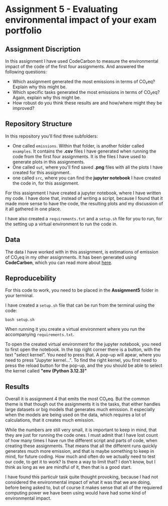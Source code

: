 # Assignment 5 - Evaluating environmental impact of your exam portfolio

## Assignment Discription
In this assignment I have used CodeCarbon to measure the environmental impact of the code of the first four assignments. And answered the following questions:

- Which assignment generated the most emissions in terms of CO₂eq? Explain why this might be.
- Which specific tasks generated the most emissions in terms of CO₂eq? Again, explain why this might be.
- How robust do you think these results are and how/where might they be improved? 

## Repository Structure
In this repository you'll find three subfolders:
- One called ```emissions```. Within that folder, is another folder called ```examples```. It contains the **.csv** files I have generated when running the code from the first four assignments. It is the files I have used to generate plots in this assignments.
- One called ```out```, where you'll find saved **.png** files with all the plots I have created for this assignment.
- one called ```src```, where you can find the **jupyter notebook** I have created the code in, for this assignment.

For this assignment I have created a jupyter notebook, where  I have written my code. I have done that, instead of writing a script, because I found that it made more sense to have the code, the resulting plots and my discussion of it all gathered in one place.

I have also created a ```requirements.txt``` and a ```setup.sh``` file for you to run, for the setting up a virtual environment to run the code in.

## Data
The data I have worked with in this assignment, is estimations of emission of CO₂eq in my other assignments. It has been generated using **CodeCarbon**, which you can read more about [here](https://codecarbon.io/). 

## Reproducebility 
For this code to work, you need to be placed in the **Assignment5** folder in your terminal.

I have created a ```setup.sh``` file that can be run from the terminal using the code: 
```
bash setup.sh
``` 
When running it you create a virtual environment where you run the accompanying ```requirements.txt```.

To open the created virtual environment for the jupyter notebook, you need to first open the notebook. In the top right corner there is a button, with the text "select kernel". You need to press that. A pop-up will apear, where you need to press "Jupyter kernel...". To find the right kernel, you first need to press the reload button for the pop-up, and the you should be able to select the kernel called **"env (Python 3.12.3)"**

## Results
Overall it is assignment 4 that emits the most CO₂eq. But the common theme is that though out the assignments it is the tasks, that either handles large datasets or big models that generates much emission. It especially when the models are being used on the data, which requires a lot of calculations, that it creates much emission.

While the numbers are still very small, it is important to keep in mind, that they are just for running the code ones. I must admit that I have lost count of how many times I have run the different script and parts of code, when creating these assignments. That means that all the different runs quickly generates much more emission, and that is maybe something to keep in mind, for future coding. How much and often do we actually need to test our code, to get it to work? Is there a way to limit that? I don't know, but I think as long as we are mindful of it, then that is a good start. 

I have found this particulr task quite thought provoking, because I had not considered the environmental impact of what it was that we are doing, before being asked to, but of course it makes sense that all of the requiered computing power we have been using would have had some kind of environmental impact.
